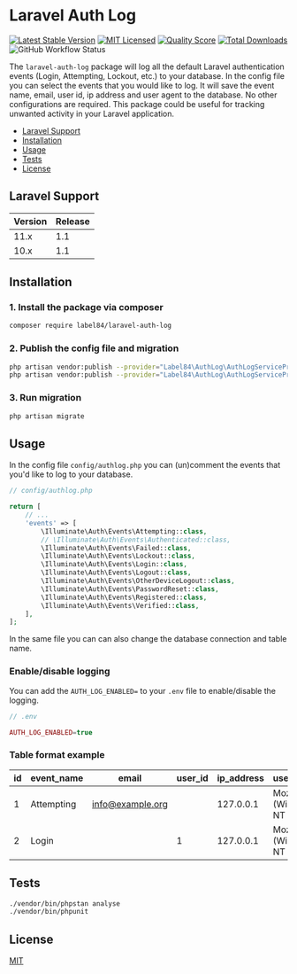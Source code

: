 # Laravel Auth Log

[![Latest Stable Version](https://poser.pugx.org/label84/laravel-auth-log/v/stable?style=flat-square)](https://packagist.org/packages/label84/laravel-auth-log)
[![MIT Licensed](https://img.shields.io/badge/license-MIT-brightgreen.svg?style=flat-square)](LICENSE)
[![Quality Score](https://img.shields.io/scrutinizer/g/label84/laravel-auth-log.svg?style=flat-square)](https://scrutinizer-ci.com/g/label84/laravel-auth-log)
[![Total Downloads](https://img.shields.io/packagist/dt/label84/laravel-auth-log.svg?style=flat-square)](https://packagist.org/packages/label84/laravel-auth-log)
![GitHub Workflow Status](https://img.shields.io/github/actions/workflow/status/label84/laravel-auth-log/run-tests.yml?branch=master&style=flat-square)

The ``laravel-auth-log`` package will log all the default Laravel authentication events (Login, Attempting, Lockout, etc.) to your database. In the config file you can select the events that you would like to log. It will save the event name, email, user id, ip address and user agent to the database. No other configurations are required. This package could be useful for tracking unwanted activity in your Laravel application.

- [Laravel Support](#laravel-support)
- [Installation](#installation)
- [Usage](#usage)
- [Tests](#tests)
- [License](#license)

## Laravel Support

| Version | Release |
|---------|---------|
| 11.x    | 1.1     |
| 10.x    | 1.1     |

## Installation

### 1. Install the package via composer

```sh
composer require label84/laravel-auth-log
```

### 2. Publish the config file and migration

```sh
php artisan vendor:publish --provider="Label84\AuthLog\AuthLogServiceProvider" --tag="config"
php artisan vendor:publish --provider="Label84\AuthLog\AuthLogServiceProvider" --tag="migrations"
```

### 3. Run migration

```sh
php artisan migrate
```

## Usage

In the config file ``config/authlog.php`` you can (un)comment the events that you'd like to log to your database.

```php
// config/authlog.php

return [
    // ...
    'events' => [
        \Illuminate\Auth\Events\Attempting::class,
        // \Illuminate\Auth\Events\Authenticated::class,
        \Illuminate\Auth\Events\Failed::class,
        \Illuminate\Auth\Events\Lockout::class,
        \Illuminate\Auth\Events\Login::class,
        \Illuminate\Auth\Events\Logout::class,
        \Illuminate\Auth\Events\OtherDeviceLogout::class,
        \Illuminate\Auth\Events\PasswordReset::class,
        \Illuminate\Auth\Events\Registered::class,
        \Illuminate\Auth\Events\Verified::class,
    ],
];
```

In the same file you can can also change the database connection and table name.

### Enable/disable logging

You can add the ``AUTH_LOG_ENABLED=`` to your ``.env`` file to enable/disable the logging.

```php
// .env

AUTH_LOG_ENABLED=true
```

### Table format example

| id | event_name | email | user_id | ip_address | user_agent | context | created_at |
|-|-|-|-|-|-|-|-|
| 1 | Attempting | info@example.org | | 127.0.0.1 | Mozilla/5.0 (Windows NT 10.0... | | 2022-01-10 00:00:00 |
| 2 | Login | | 1 | 127.0.0.1 | Mozilla/5.0 (Windows NT 10.0... | | 2022-01-10 00:00:00 |

## Tests

```sh
./vendor/bin/phpstan analyse
./vendor/bin/phpunit
```

## License

[MIT](https://opensource.org/licenses/MIT)
